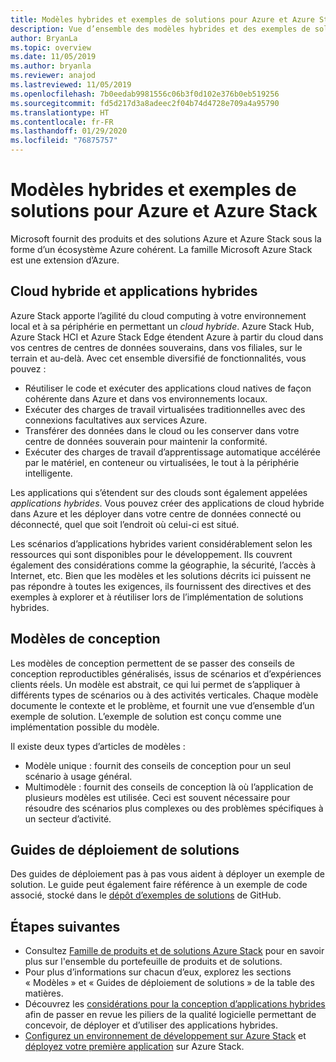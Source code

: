 ```yaml
---
title: Modèles hybrides et exemples de solutions pour Azure et Azure Stack
description: Vue d’ensemble des modèles hybrides et des exemples de solutions, utiles pour l’apprentissage et la création de solutions hybrides sur Azure et Azure Stack.
author: BryanLa
ms.topic: overview
ms.date: 11/05/2019
ms.author: bryanla
ms.reviewer: anajod
ms.lastreviewed: 11/05/2019
ms.openlocfilehash: 7b0eedab9981556c06b3f0d102e376b0eb519256
ms.sourcegitcommit: fd5d217d3a8adeec2f04b74d4728e709a4a95790
ms.translationtype: HT
ms.contentlocale: fr-FR
ms.lasthandoff: 01/29/2020
ms.locfileid: "76875757"
---
```

# <a name="hybrid-patterns-and-solution-examples-for-azure-and-azure-stack"></a>Modèles hybrides et exemples de solutions pour Azure et Azure Stack

Microsoft fournit des produits et des solutions Azure et Azure Stack sous la forme d’un écosystème Azure cohérent. La famille Microsoft Azure Stack est une extension d’Azure. 

## <a name="the-hybrid-cloud-and-hybrid-apps"></a>Cloud hybride et applications hybrides

Azure Stack apporte l’agilité du cloud computing à votre environnement local et à sa périphérie en permettant un *cloud hybride*. Azure Stack Hub, Azure Stack HCI et Azure Stack Edge étendent Azure à partir du cloud dans vos centres de centres de données souverains, dans vos filiales, sur le terrain et au-delà. Avec cet ensemble diversifié de fonctionnalités, vous pouvez :

- Réutiliser le code et exécuter des applications cloud natives de façon cohérente dans Azure et dans vos environnements locaux.
- Exécuter des charges de travail virtualisées traditionnelles avec des connexions facultatives aux services Azure.
- Transférer des données dans le cloud ou les conserver dans votre centre de données souverain pour maintenir la conformité.
- Exécuter des charges de travail d’apprentissage automatique accélérée par le matériel, en conteneur ou virtualisées, le tout à la périphérie intelligente.

Les applications qui s’étendent sur des clouds sont également appelées *applications hybrides*. Vous pouvez créer des applications de cloud hybride dans Azure et les déployer dans votre centre de données connecté ou déconnecté, quel que soit l’endroit où celui-ci est situé.

Les scénarios d’applications hybrides varient considérablement selon les ressources qui sont disponibles pour le développement. Ils couvrent également des considérations comme la géographie, la sécurité, l’accès à Internet, etc. Bien que les modèles et les solutions décrits ici puissent ne pas répondre à toutes les exigences, ils fournissent des directives et des exemples à explorer et à réutiliser lors de l’implémentation de solutions hybrides.

## <a name="design-patterns"></a>Modèles de conception

Les modèles de conception permettent de se passer des conseils de conception reproductibles généralisés, issus de scénarios et d’expériences clients réels. Un modèle est abstrait, ce qui lui permet de s’appliquer à différents types de scénarios ou à des activités verticales. Chaque modèle documente le contexte et le problème, et fournit une vue d’ensemble d’un exemple de solution. L’exemple de solution est conçu comme une implémentation possible du modèle.

Il existe deux types d’articles de modèles :

- Modèle unique : fournit des conseils de conception pour un seul scénario à usage général.
- Multimodèle : fournit des conseils de conception là où l’application de plusieurs modèles est utilisée. Ceci est souvent nécessaire pour résoudre des scénarios plus complexes ou des problèmes spécifiques à un secteur d’activité.

## <a name="solution-deployment-guides"></a>Guides de déploiement de solutions

Des guides de déploiement pas à pas vous aident à déployer un exemple de solution. Le guide peut également faire référence à un exemple de code associé, stocké dans le [dépôt d’exemples de solutions](https://github.com/Azure-Samples/azure-intelligent-edge-patterns) de GitHub. 

## <a name="next-steps"></a>Étapes suivantes

- Consultez [Famille de produits et de solutions Azure Stack](/azure-stack) pour en savoir plus sur l'ensemble du portefeuille de produits et de solutions.
- Pour plus d’informations sur chacun d’eux, explorez les sections « Modèles » et « Guides de déploiement de solutions » de la table des matières.
- Découvrez les [considérations pour la conception d’applications hybrides](overview-app-design-considerations.md) afin de passer en revue les piliers de la qualité logicielle permettant de concevoir, de déployer et d’utiliser des applications hybrides.
- [Configurez un environnement de développement sur Azure Stack](../user/azure-stack-dev-start.md) et [déployez votre première application](../user/azure-stack-dev-start-deploy-app.md) sur Azure Stack.
